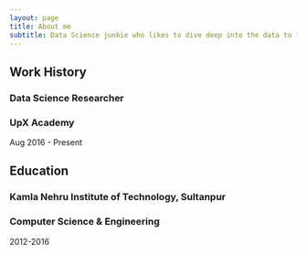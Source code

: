```yaml
---
layout: page
title: About me
subtitle: Data Science junkie who likes to dive deep into the data to find useful insights which can hugely impact a business. My arsenal includes Python, R, Machine Learning, Deep Learning & Data Visualisation.
---
```


## Work History
### Data Science Researcher
### UpX Academy
Aug 2016 - Present

## Education 
### Kamla Nehru Institute of Technology, Sultanpur
### Computer Science & Engineering
2012-2016
